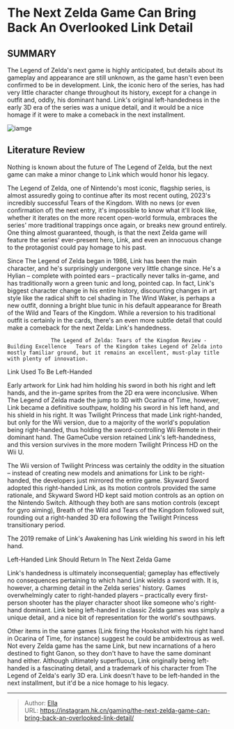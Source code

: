 # The Next Zelda Game Can Bring Back An Overlooked Link Detail


## SUMMARY 



  The Legend of Zelda&#39;s next game is highly anticipated, but details about its gameplay and appearance are still unknown, as the game hasn&#39;t even been confirmed to be in development.   Link, the iconic hero of the series, has had very little character change throughout its history, except for a change in outfit and, oddly, his dominant hand.   Link&#39;s original left-handedness in the early 3D era of the series was a unique detail, and it would be a nice homage if it were to make a comeback in the next installment.  

![iamge](https://static1.srcdn.com/wordpress/wp-content/uploads/2023/12/zelda-link-dominant-hand.jpg)

## Literature Review

Nothing is known about the future of The Legend of Zelda, but the next game can make a minor change to Link which would honor his legacy.




The Legend of Zelda, one of Nintendo&#39;s most iconic, flagship series, is almost assuredly going to continue after its most recent outing, 2023&#39;s incredibly successful Tears of the Kingdom. With no news (or even confirmation of) the next entry, it&#39;s impossible to know what it&#39;ll look like, whether it iterates on the more recent open-world formula, embraces the series&#39; more traditional trappings once again, or breaks new ground entirely. One thing almost guaranteed, though, is that the next Zelda game will feature the series&#39; ever-present hero, Link, and even an innocuous change to the protagonist could pay homage to his past.




Since The Legend of Zelda began in 1986, Link has been the main character, and he&#39;s surprisingly undergone very little change since. He&#39;s a Hylian – complete with pointed ears – practically never talks in-game, and has traditionally worn a green tunic and long, pointed cap. In fact, Link&#39;s biggest character change in his entire history, discounting changes in art style like the radical shift to cel shading in The Wind Waker, is perhaps a new outfit, donning a bright blue tunic in his default appearance for Breath of the Wild and Tears of the Kingdom. While a reversion to his traditional outfit is certainly in the cards, there&#39;s an even more subtle detail that could make a comeback for the next Zelda: Link&#39;s handedness.

                  The Legend of Zelda: Tears of the Kingdom Review - Building Excellence   Tears of the Kingdom takes Legend of Zelda into mostly familiar ground, but it remains an excellent, must-play title with plenty of innovation.   





 Link Used To Be Left-Handed 
          

Early artwork for Link had him holding his sword in both his right and left hands, and the in-game sprites from the 2D era were inconclusive. When The Legend of Zelda made the jump to 3D with Ocarina of Time, however, Link became a definitive southpaw, holding his sword in his left hand, and his shield in his right. It was Twilight Princess that made Link right-handed, but only for the Wii version, due to a majority of the world&#39;s population being right-handed, thus holding the sword-controlling Wii Remote in their dominant hand. The GameCube version retained Link&#39;s left-handedness, and this version survives in the more modern Twilight Princess HD on the Wii U.

The Wii version of Twilight Princess was certainly the oddity in the situation – instead of creating new models and animations for Link to be right-handed, the developers just mirrored the entire game. Skyward Sword adopted this right-handed Link, as its motion controls provided the same rationale, and Skyward Sword HD kept said motion controls as an option on the Nintendo Switch. Although they both are sans motion controls (except for gyro aiming), Breath of the Wild and Tears of the Kingdom followed suit, rounding out a right-handed 3D era following the Twilight Princess transitionary period.






The 2019 remake of Link&#39;s Awakening has Link wielding his sword in his left hand.






 Left-Handed Link Should Return In The Next Zelda Game 
          

Link&#39;s handedness is ultimately inconsequential; gameplay has effectively no consequences pertaining to which hand Link wields a sword with. It is, however, a charming detail in the Zelda series&#39; history. Games overwhelmingly cater to right-handed players – practically every first-person shooter has the player character shoot like someone who&#39;s right-hand dominant. Link being left-handed in classic Zelda games was simply a unique detail, and a nice bit of representation for the world&#39;s southpaws.




Other items in the same games (Link firing the Hookshot with his right hand in Ocarina of Time, for instance) suggest he could be ambidextrous as well. Not every Zelda game has the same Link, but new incarnations of a hero destined to fight Ganon, so they don&#39;t have to have the same dominant hand either. Although ultimately superfluous, Link originally being left-handed is a fascinating detail, and a trademark of his character from The Legend of Zelda&#39;s early 3D era. Link doesn&#39;t have to be left-handed in the next installment, but it&#39;d be a nice homage to his legacy.



---

> Author: [Ella](https://instagram.hk.cn/)  
> URL: https://instagram.hk.cn/gaming/the-next-zelda-game-can-bring-back-an-overlooked-link-detail/  

